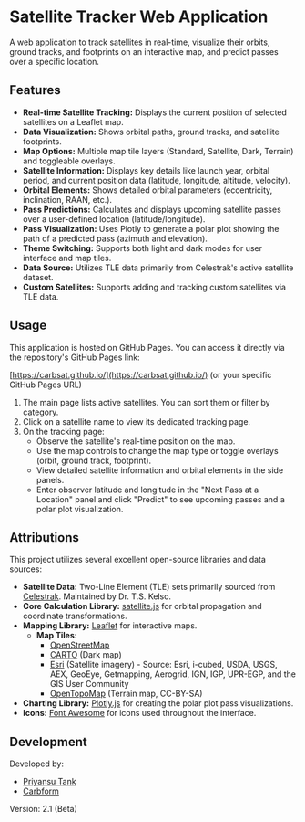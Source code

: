 # Satellite Tracker Web Application

A web application to track satellites in real-time, visualize their orbits, ground tracks, and footprints on an interactive map, and predict passes over a specific location.

## Features

*   **Real-time Satellite Tracking:** Displays the current position of selected satellites on a Leaflet map.
*   **Data Visualization:** Shows orbital paths, ground tracks, and satellite footprints.
*   **Map Options:** Multiple map tile layers (Standard, Satellite, Dark, Terrain) and toggleable overlays.
*   **Satellite Information:** Displays key details like launch year, orbital period, and current position data (latitude, longitude, altitude, velocity).
*   **Orbital Elements:** Shows detailed orbital parameters (eccentricity, inclination, RAAN, etc.).
*   **Pass Predictions:** Calculates and displays upcoming satellite passes over a user-defined location (latitude/longitude).
*   **Pass Visualization:** Uses Plotly to generate a polar plot showing the path of a predicted pass (azimuth and elevation).
*   **Theme Switching:** Supports both light and dark modes for user interface and map tiles.
*   **Data Source:** Utilizes TLE data primarily from Celestrak's active satellite dataset.
*   **Custom Satellites:** Supports adding and tracking custom satellites via TLE data.

## Usage

This application is hosted on GitHub Pages. You can access it directly via the repository's GitHub Pages link:

[https://carbsat.github.io/](https://carbsat.github.io/) (or your specific GitHub Pages URL)

1.  The main page lists active satellites. You can sort them or filter by category.
2.  Click on a satellite name to view its dedicated tracking page.
3.  On the tracking page:
    *   Observe the satellite's real-time position on the map.
    *   Use the map controls to change the map type or toggle overlays (orbit, ground track, footprint).
    *   View detailed satellite information and orbital elements in the side panels.
    *   Enter observer latitude and longitude in the "Next Pass at a Location" panel and click "Predict" to see upcoming passes and a polar plot visualization.

## Attributions

This project utilizes several excellent open-source libraries and data sources:

*   **Satellite Data:** Two-Line Element (TLE) sets primarily sourced from [Celestrak](https://celestrak.org/). Maintained by Dr. T.S. Kelso.
*   **Core Calculation Library:** [satellite.js](https://github.com/shashwatak/satellite-js) for orbital propagation and coordinate transformations.
*   **Mapping Library:** [Leaflet](https://leafletjs.com/) for interactive maps.
    *   **Map Tiles:**
        *   [OpenStreetMap](https://www.openstreetmap.org/copyright)
        *   [CARTO](https://carto.com/attributions) (Dark map)
        *   [Esri](https://www.esri.com/en-us/home) (Satellite imagery) - Source: Esri, i-cubed, USDA, USGS, AEX, GeoEye, Getmapping, Aerogrid, IGN, IGP, UPR-EGP, and the GIS User Community
        *   [OpenTopoMap](https://opentopomap.org/) (Terrain map, CC-BY-SA)
*   **Charting Library:** [Plotly.js](https://plotly.com/javascript/) for creating the polar plot pass visualizations.
*   **Icons:** [Font Awesome](https://fontawesome.com/) for icons used throughout the interface.

## Development

Developed by:

*   [Priyansu Tank](https://pbtank.github.io/Tank_Priyansu/)
*   [Carbform](https://github.com/carbform)

Version: 2.1 (Beta) 